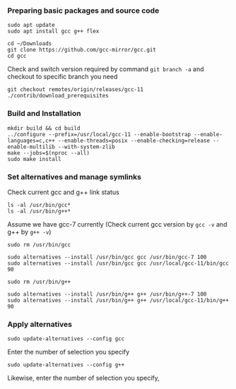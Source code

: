 ### Preparing basic packages and source code
```
sudo apt update
sudo apt install gcc g++ flex
```

```
cd ~/Downloads
git clone https://github.com/gcc-mirror/gcc.git
cd gcc
```
Check and switch version required by command `git branch -a` and checkout to specific branch you need
```
git checkout remotes/origin/releases/gcc-11
./contrib/download_prerequisites
```

### Build and Installation
```
mkdir build && cd build
../configure --prefix=/usr/local/gcc-11 --enable-bootstrap --enable-languages=c,c++ --enable-threads=posix --enable-checking=release --enable-multilib --with-system-zlib
make --jobs=$(nproc --all)
sudo make install
```

### Set alternatives and manage symlinks
Check current gcc and g++ link status
```
ls -al /usr/bin/gcc*
ls -al /usr/bin/g++*
```
Assume we have gcc-7 currently (Check current gcc version by `gcc -v` and g++ by `g++ -v`)
```
sudo rm /usr/bin/gcc

sudo alternatives --install /usr/bin/gcc gcc /usr/bin/gcc-7 100
sudo alternatives --install /usr/bin/gcc gcc /usr/local/gcc-11/bin/gcc 90

sudo rm /usr/bin/g++

sudo alternatives --install /usr/bin/g++ g++ /usr/bin/g++-7 100
sudo alternatives --install /usr/bin/g++ g++ /usr/local/gcc-11/bin/g++ 90
```

### Apply alternatives
```
sudo update-alternatives --config gcc
```
Enter the number of selection you specify
```
sudo update-alternatives --config g++
```
Likewise, enter the number of selection you specify,

